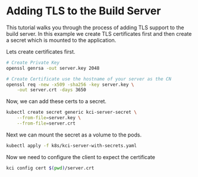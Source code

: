 # Adding TLS to the Build Server

This tutorial walks you through the process of adding TLS support to the build server. In this example we create TLS certificates first and then create a secret which is mounted to the application.

Lets create certificates first.

```sh
# Create Private Key
openssl genrsa -out server.key 2048

# Create Certificate use the hostname of your server as the CN
openssl req -new -x509 -sha256 -key server.key \
    -out server.crt -days 3650
```

Now, we can add these certs to a secret.

```sh
kubectl create secret generic kci-server-secret \
    --from-file=server.key \
    --from-file=server.crt
```

Next we can mount the secret as a volume to the pods.

```sh
kubectl apply -f k8s/kci-server-with-secrets.yaml
```

Now we need to configure the client to expect the certificate

```sh
kci config cert $(pwd)/server.crt
```

